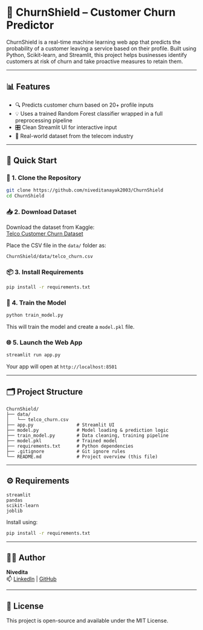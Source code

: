 
# 🔮 ChurnShield – Customer Churn Predictor

ChurnShield is a real-time machine learning web app that predicts the probability of a customer leaving a service based on their profile. Built using Python, Scikit-learn, and Streamlit, this project helps businesses identify customers at risk of churn and take proactive measures to retain them.

---

## 📊 Features

- 🔍 Predicts customer churn based on 20+ profile inputs
- 💡 Uses a trained Random Forest classifier wrapped in a full preprocessing pipeline
- 🎛️ Clean Streamlit UI for interactive input
- 📁 Real-world dataset from the telecom industry

---

## 🚀 Quick Start

### 🔧 1. Clone the Repository

```bash
git clone https://github.com/niveditanayak2003/ChurnShield
cd ChurnShield
```

### 📥 2. Download Dataset

Download the dataset from Kaggle:  
[Telco Customer Churn Dataset](https://www.kaggle.com/datasets/blastchar/telco-customer-churn)

Place the CSV file in the `data/` folder as:

```
ChurnShield/data/telco_churn.csv
```

### 📦 3. Install Requirements

```bash
pip install -r requirements.txt
```

### 🧠 4. Train the Model

```bash
python train_model.py
```

This will train the model and create a `model.pkl` file.

### 🌐 5. Launch the Web App

```bash
streamlit run app.py
```

Your app will open at `http://localhost:8501`

---

## 🗂️ Project Structure

```
ChurnShield/
├── data/
│   └── telco_churn.csv
├── app.py                # Streamlit UI
├── model.py              # Model loading & prediction logic
├── train_model.py        # Data cleaning, training pipeline
├── model.pkl             # Trained model
├── requirements.txt      # Python dependencies
├── .gitignore            # Git ignore rules
└── README.md             # Project overview (this file)
```

---

## ⚙️ Requirements

```
streamlit
pandas
scikit-learn
joblib
```

Install using:

```bash
pip install -r requirements.txt
```

---

## 👩‍💻 Author

**Nivedita**   
📫 [LinkedIn](https://www.linkedin.com/in/nivedita33) | [GitHub](https://github.com/niveditanayak2003)

---

## 📃 License

This project is open-source and available under the MIT License.
